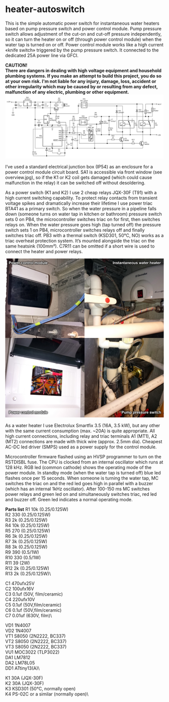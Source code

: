 # heater-autoswitch
This is the simple automatic power switch for instantaneous water heaters based on pump pressure switch and power control module. Pump pressure switch allows adjustment of the cut-on and cut-off pressure independently, so it can turn the heater on or off (through power control module) when the water tap is turned on or off. Power control module works like a high current «knife switch» triggered by the pump pressure switch. It connected to the dedicated 25A power line via GFCI.

**CAUTION!**\
**There are dangers in dealing with high voltage equipment and household plumbing systems. If you make an attempt to build this project, you do so at your own risk. I'm not liable for any injury, damage, loss, accident or other irregularity which may be caused by or resulting from any defect, malfunction of any electric, plumbing or other equipment.**
![Principal circuit](circuit.png)

I’ve used a standard electrical junction box (IP54) as an enclosure for a power control module  circuit board. SA1 is accessible via front window (see overview.jpg), so if the K1 or K2 coil gets damaged (which could cause malfunction in the relay) it can be switched off without desoldering.

As a power switch (K1 and K2) I use 2 cheap relays JQX-30F (T91) with a high current switching capability. To protect relay contacts from transient voltage spikes and dramatically
increase their lifetime I use power triac BTA41 as a primary switch. So when the water pressure in a pipeline falls down (someone turns on water tap in kitchen or bathroom) pressure switch sets 0 on PB4, the microcontroller switches triac on for first, then switches relays on. When the water pressure goes high (tap turned off) the pressure switch sets 1 on PB4, microcontroller switches relays off and finally switches triac off.
PB3 with a thermal switch (KSD301, 50°C, NO) works as a triac overheat protection system. It’s mounted alongside the triac on the same heatsink (100mm²). C7R11 can be omitted if a short wire is used to connect the heater and power relays.

![Overview](overview.jpg)

As a water heater I use Electrolux Smartfix 3.5 (16A, 3.5 kW), but any other with the same current consumption (max. ~20A) is quite appropriate. All high current connections, including relay and triac terminals A1 (MT1), A2 (MT2) connections are made with thick wire (approx. 2.5mm dia). Cheapest AC-DC led driver (SMPS) used as a power supply for the control module.

Microcontroller firmware flashed using an HVSP programmer to turn on the RSTDISBL fuse. The CPU is clocked from an internal oscillator which runs at 128 kHz. RGB led (common cathode) shows the operating mode of the power module. In standby mode (when the water tap is turned off) blue led flashes once per 15 seconds. When someone is turning the water tap, MC switches the triac on and the red led goes high in parallel with a buzzer (which has an internal 1kHz oscillator). After 100-150 ms MC switches power relays and green led on and simultaneously switches triac, red led and buzzer off. Green led indicates a normal operating mode.

**Parts list**
R1  10k (0.25/0.125W)\
R2  330 (0.25/0.125W)\
R3  2k  (0.25/0.125W)\
R4  10k (0.25/0.125W)\
R5  270 (0.25/0.125W)\
R6  3k  (0.25/0.125W)\
R7  3k  (0.25/0.125W)\
R8  3k  (0.25/0.125W)\
R9  390 (0.5/1W)\
R10 330 (0.5/1W)\
R11 39  (2W)\
R12 2k  (0.25/0.125W)\
R13 2k  (0.25/0.125W)\


C1  470ufx25V\
C2  100ufx16V\
C3  0.1uf (50V, film/ceramic)\
C4  220ufx10V\
C5  0.1uf (50V,film/ceramic)\
C6  0.1uf (50V,film/ceramic)\
C7  0.01uf (630V, film)\

VD1 1N4007\
VD2 1N4007\
VT1 S8050 (2N2222, BC337)\
VT2 S8050 (2N2222, BC337)\
VT3 S8050 (2N2222, BC337)\
VU1 MOC3022 (TLP3022)\
DA1 LM7812\
DA2 LM78L05\
DD1 ATtiny13(A)\

K1 30A (JQX-30F)\
K2 30A (JQX-30F)\
K3 KSD301 (50°C, normally open)\
K4 PS-02C or a similar (normally open)\
